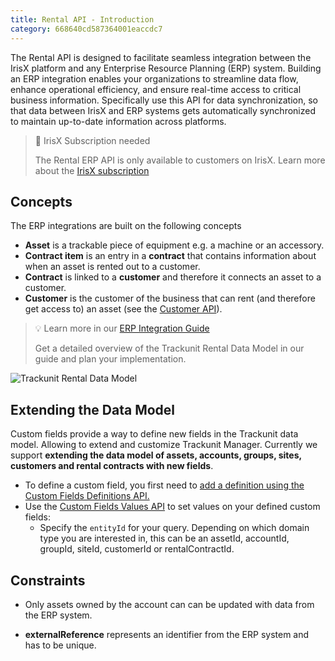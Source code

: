 ```yaml
---
title: Rental API - Introduction
category: 668640cd587364001eaccdc7
---
```


The Rental API is designed to facilitate seamless integration between the IrisX platform and any Enterprise Resource Planning (ERP) system. Building an ERP integration enables your organizations to streamline data flow, enhance operational efficiency, and ensure real-time access to critical business information. Specifically use this API for data synchronization, so that data between IrisX and ERP systems gets automatically synchronized to maintain up-to-date information across platforms.

> 📘 IrisX Subscription needed
> 
> The Rental ERP API is only available to customers on IrisX. Learn more about the [IrisX subscription](https://developers.trackunit.com/docs/irisx-overview)

## Concepts

The ERP integrations are built on the following concepts

- **Asset** is a trackable piece of equipment e.g. a machine or an accessory.
- **Contract item** is an entry in a **contract** that contains information about when an asset is rented out to a customer.
- **Contract** is linked to a **customer** and therefore it connects an asset to a customer.
- **Customer** is the customer of the business that can rent (and therefore get access to) an asset (see the [Customer API](https://developers.trackunit.com/reference/customers-api-intro)).

> 💡 Learn more in our [ERP Integration Guide](https://developers.trackunit.com/docs/custom-erp-integration-guide)
> 
> Get a detailed overview of the Trackunit Rental Data Model in our guide and plan your implementation.

![Trackunit Rental Data Model](https://cdn.statically.io/gh/trackunit/developer-hub/master/guides/integrations-connectors/erp-rental-data-model.png)


## Extending the Data Model

Custom fields provide a way to define new fields in the Trackunit data model. Allowing to extend and customize Trackunit Manager. Currently we support **extending the data model of assets, accounts, groups, sites, customers and rental contracts with new fields**.

- To define a custom field, you first need to [add a definition using the Custom Fields Definitions API.](/reference/custom-field-definitions)
- Use the [Custom Fields Values API](/reference/custom-field-values) to set values on your defined custom fields:
  - Specify the `entityId` for your query. Depending on which domain type you are interested in, this can be an assetId, accountId, groupId, siteId, customerId or rentalContractId.

## Constraints

- Only assets owned by the account can can be updated with data from the ERP system.

- **externalReference** represents an identifier from the ERP system and has to be unique.
